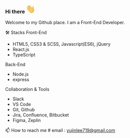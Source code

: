 ### Hi there <img src="https://raw.githubusercontent.com/reasonjeans/reasonjeans/main/wave.gif" width="30">
Welcome to my Github place. I am a Front-End Developer.


🛠 Stacks
Front-End
- HTML5, CSS3 & SCSS, Javascript(ES6), jQuery
- React.js
- TypeScript

Back-End
- Node.js
- express

Collaboration & Tools
- Slack
- VS Code
- Git, Github
- Jira, Confluence, Bitbucket
- Figma, Zeplin


📫 How to reach me #
email : yujinlee719@gmail.com
